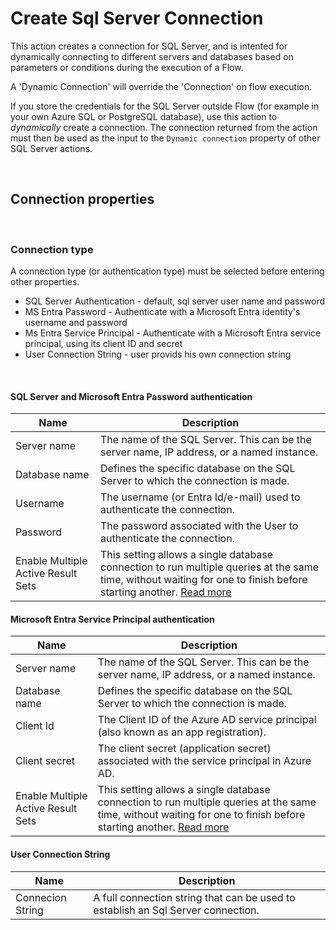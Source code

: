 # Create Sql Server Connection

This action creates a connection for SQL Server, and is intented for dynamically connecting to different servers and databases based on parameters or conditions during the execution of a Flow.   

A 'Dynamic Connection' will override the 'Connection' on flow execution.

If you store the credentials for the SQL Server outside Flow (for example in your own Azure SQL or PostgreSQL database), use this action to _dynamically_ create a connection. The connection returned from the action must then be used as the input to the `Dynamic connection` property of other SQL Server actions.

<br/>

## Connection properties

<br/>

### Connection type

A connection type (or authentication type) must be selected before entering other properties.
- SQL Server Authentication - default, sql server user name and password
- MS Entra Password - Authenticate with a Microsoft Entra identity's username and password
- Ms Entra Service Principal - Authenticate with a Microsoft Entra service principal, using its client ID and secret
- User Connection String - user provids his own connection string

<br/>

#### SQL Server and Microsoft Entra Password authentication

| Name                  | Description                                                          |
|----------------------|----------------------------------------------------------------------|
| Server name          | The name of the SQL Server. This can be the server name, IP address, or a named instance. |
| Database name        | Defines the specific database on the SQL Server to which the connection is made.|
| Username             | The username (or Entra Id/e-mail) used to authenticate the connection. |
| Password             | The password associated with the User to authenticate the connection. |
| Enable Multiple Active Result Sets  | This setting allows a single database connection to run multiple queries at the same time, without waiting for one to finish before starting another.  [Read more](https://learn.microsoft.com/en-us/sql/connect/ado-net/sql/enable-multiple-active-result-sets?view=sql-server-ver16) |

#### Microsoft Entra Service Principal authentication

| Name                 | Description                                                          |
|---------------------|----------------------------------------------------------------------|
| Server name         | The name of the SQL Server. This can be the server name, IP address, or a named instance. |
| Database name       | Defines the specific database on the SQL Server to which the connection is made.|
| Client Id           | The Client ID of the Azure AD service principal (also known as an app registration). |
| Client secret       | The client secret (application secret) associated with the service principal in Azure AD. |
| Enable Multiple Active Result Sets  | This setting allows a single database connection to run multiple queries at the same time, without waiting for one to finish before starting another.  [Read more](https://learn.microsoft.com/en-us/sql/connect/ado-net/sql/enable-multiple-active-result-sets?view=sql-server-ver16) |

#### User Connection String

| Name                | Description                                                          |
|-------------------|----------------------------------------------------------------------|
| Connecion String    | A full connection string that can be used to establish an Sql Server connection.  |

